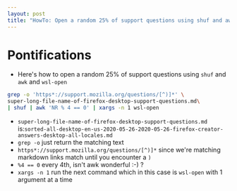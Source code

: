 ```yaml
---
layout: post
title: "HowTo: Open a random 25% of support questions using shuf and awk and wsl-open" 
---
```


# Pontifications

* Here's how to open a random 25% of support questions using `shuf` and `awk` and `wsl-open`

```bash
grep -o 'https*://support.mozilla.org/questions/[^)]*' \
super-long-file-name-of-firefox-desktop-support-questions.md\
| shuf | awk 'NR % 4 == 0' | xargs -n 1 wsl-open
```
* `super-long-file-name-of-firefox-desktop-support-questions.md` is:`sorted-all-desktop-en-us-2020-05-26-2020-05-26-firefox-creator-answers-desktop-all-locales.md`
* `grep -o` just return the matching text
* `https*://support.mozilla.org/questions/[^)]*` since we're matching markdown links match until you encounter a `)`
* `%4 == 0` every 4th, isn't awk wonderful :-) ?
* `xargs -n 1` run the next command which in this case is `wsl-open` with 1 argument at a time